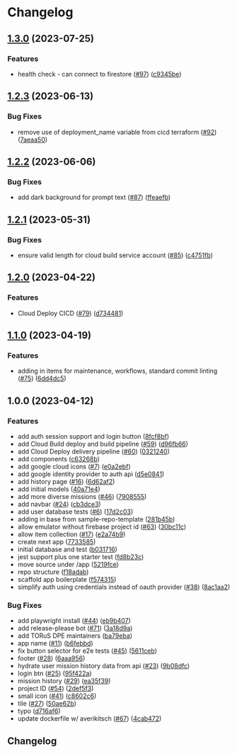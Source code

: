 # Changelog

## [1.3.0](https://github.com/GoogleCloudPlatform/developer-journey-app/compare/v1.2.3...v1.3.0) (2023-07-25)


### Features

* health check - can connect to firestore ([#97](https://github.com/GoogleCloudPlatform/developer-journey-app/issues/97)) ([c9345be](https://github.com/GoogleCloudPlatform/developer-journey-app/commit/c9345be61ae426f6d15f9727b0402cffb18314dc))

## [1.2.3](https://github.com/GoogleCloudPlatform/developer-journey-app/compare/v1.2.2...v1.2.3) (2023-06-13)


### Bug Fixes

* remove use of deployment_name variable from cicd terraform ([#92](https://github.com/GoogleCloudPlatform/developer-journey-app/issues/92)) ([7aeaa50](https://github.com/GoogleCloudPlatform/developer-journey-app/commit/7aeaa50e96f86135ec5539dcf2e846fd98a8224d))

## [1.2.2](https://github.com/GoogleCloudPlatform/developer-journey-app/compare/v1.2.1...v1.2.2) (2023-06-06)


### Bug Fixes

* add dark background for prompt text ([#87](https://github.com/GoogleCloudPlatform/developer-journey-app/issues/87)) ([ffeaefb](https://github.com/GoogleCloudPlatform/developer-journey-app/commit/ffeaefbfce60bc7cc90e248b3ed4a044fef0c4a0))

## [1.2.1](https://github.com/GoogleCloudPlatform/developer-journey-app/compare/v1.2.0...v1.2.1) (2023-05-31)


### Bug Fixes

* ensure valid length for cloud build service account ([#85](https://github.com/GoogleCloudPlatform/developer-journey-app/issues/85)) ([c4751fb](https://github.com/GoogleCloudPlatform/developer-journey-app/commit/c4751fbea20a80c68a461a08eaecab90c22b20a6))

## [1.2.0](https://github.com/GoogleCloudPlatform/developer-journey-app/compare/v1.1.0...v1.2.0) (2023-04-22)


### Features

* Cloud Deploy CICD  ([#79](https://github.com/GoogleCloudPlatform/developer-journey-app/issues/79)) ([d734481](https://github.com/GoogleCloudPlatform/developer-journey-app/commit/d734481c2943f2357ecf0074f2b6e87fa01d55af))

## [1.1.0](https://github.com/GoogleCloudPlatform/developer-journey-app/compare/v1.0.0...v1.1.0) (2023-04-19)


### Features

* adding in items for maintenance, workflows, standard commit linting ([#75](https://github.com/GoogleCloudPlatform/developer-journey-app/issues/75)) ([6dd4dc5](https://github.com/GoogleCloudPlatform/developer-journey-app/commit/6dd4dc5d56c850c9340fcb105fe16a65c7406275))

## 1.0.0 (2023-04-12)


### Features

* add auth session support and login button ([8fcf8bf](https://github.com/GoogleCloudPlatform/developer-journey-app/commit/8fcf8bf108f0aeaf0113828e69577070df27c7e9))
* add Cloud Build deploy and build pipeline ([#59](https://github.com/GoogleCloudPlatform/developer-journey-app/issues/59)) ([d96fb66](https://github.com/GoogleCloudPlatform/developer-journey-app/commit/d96fb66bdbb6134e8e7a9dc4753daf36e313f129))
* add Cloud Deploy delivery pipeline ([#60](https://github.com/GoogleCloudPlatform/developer-journey-app/issues/60)) ([0321240](https://github.com/GoogleCloudPlatform/developer-journey-app/commit/032124021c9ab78aeb9d7d2ccc0248c3c55ff72f))
* add components ([c63268b](https://github.com/GoogleCloudPlatform/developer-journey-app/commit/c63268b24c8f229a08d03ae9b0d89d46cdd0033c))
* add google cloud icons ([#7](https://github.com/GoogleCloudPlatform/developer-journey-app/issues/7)) ([e0a2ebf](https://github.com/GoogleCloudPlatform/developer-journey-app/commit/e0a2ebfa6e38e61ebd7976d7eb2bc65e959eed49))
* add google identity provider to auth api ([d5e0841](https://github.com/GoogleCloudPlatform/developer-journey-app/commit/d5e0841a66b591f9d3a20ba93174ed4e3cf837fc))
* add history page ([#16](https://github.com/GoogleCloudPlatform/developer-journey-app/issues/16)) ([6d62af2](https://github.com/GoogleCloudPlatform/developer-journey-app/commit/6d62af23afd1199f287d59f799bfb5ecfbc813f2))
* add initial models ([40a71e4](https://github.com/GoogleCloudPlatform/developer-journey-app/commit/40a71e4d2de32f2164322081b4d199e99c1665a6))
* add more diverse missions ([#46](https://github.com/GoogleCloudPlatform/developer-journey-app/issues/46)) ([7908555](https://github.com/GoogleCloudPlatform/developer-journey-app/commit/790855504274d9c1093e13b16f30f7245bbd8bba))
* add navbar ([#24](https://github.com/GoogleCloudPlatform/developer-journey-app/issues/24)) ([cb3dce3](https://github.com/GoogleCloudPlatform/developer-journey-app/commit/cb3dce35d32289616337ec5fcbed460d7d41208f))
* add user database tests ([#6](https://github.com/GoogleCloudPlatform/developer-journey-app/issues/6)) ([17d2c03](https://github.com/GoogleCloudPlatform/developer-journey-app/commit/17d2c031a9bb3c14a6dc3a585e66cafff7deeece))
* adding in base from sample-repo-template ([281b45b](https://github.com/GoogleCloudPlatform/developer-journey-app/commit/281b45b43bf199aed392789eeace814e2e9c47a4))
* allow emulator without firebase project id ([#63](https://github.com/GoogleCloudPlatform/developer-journey-app/issues/63)) ([30bc11c](https://github.com/GoogleCloudPlatform/developer-journey-app/commit/30bc11c3af660ac9a387a395bff8d129bbbc72af))
* allow item collection ([#17](https://github.com/GoogleCloudPlatform/developer-journey-app/issues/17)) ([e2a74b9](https://github.com/GoogleCloudPlatform/developer-journey-app/commit/e2a74b938d3bfdf5f4c070983a676a24f98adb6d))
* create next app ([7733585](https://github.com/GoogleCloudPlatform/developer-journey-app/commit/7733585c9c56df7e13b5dda34846bd731e8e8fc8))
* initial database and test ([b031716](https://github.com/GoogleCloudPlatform/developer-journey-app/commit/b031716cce4f8eaf3bca044c6163c33822ad61d3))
* jest support plus one starter test ([fd8b23c](https://github.com/GoogleCloudPlatform/developer-journey-app/commit/fd8b23c80fd1a1fb33e4ca061bb1a511b3a1701a))
* move source under /app ([5219fce](https://github.com/GoogleCloudPlatform/developer-journey-app/commit/5219fce51557fa489e63ecc2715ee1c9732e3f2d))
* repo structure ([f18adab](https://github.com/GoogleCloudPlatform/developer-journey-app/commit/f18adabeeb43af62f871a98359f8e1699a4f39d4))
* scaffold app boilerplate ([f574315](https://github.com/GoogleCloudPlatform/developer-journey-app/commit/f5743155ca5151d31ae7eef3226e7c190ee28ffb))
* simplify auth using credentials instead of oauth provider ([#38](https://github.com/GoogleCloudPlatform/developer-journey-app/issues/38)) ([8ac1aa2](https://github.com/GoogleCloudPlatform/developer-journey-app/commit/8ac1aa217b0fc5a46c5d606b7d7dfb1b792f034f))


### Bug Fixes

* add playwright install ([#44](https://github.com/GoogleCloudPlatform/developer-journey-app/issues/44)) ([eb9b407](https://github.com/GoogleCloudPlatform/developer-journey-app/commit/eb9b407213a35fb15017af935f56f3d0a840e7b1))
* add release-please bot ([#71](https://github.com/GoogleCloudPlatform/developer-journey-app/issues/71)) ([3a18d9a](https://github.com/GoogleCloudPlatform/developer-journey-app/commit/3a18d9ace96ff705910f06c071631fdc106fc67e))
* add TORuS DPE maintainers ([ba79eba](https://github.com/GoogleCloudPlatform/developer-journey-app/commit/ba79ebaf9672d1dbd87f33ae56540a931c8903a1))
* app name ([#11](https://github.com/GoogleCloudPlatform/developer-journey-app/issues/11)) ([b6febbd](https://github.com/GoogleCloudPlatform/developer-journey-app/commit/b6febbd43a7af51840b1cd32e3bb16843d65d011))
* fix button selector for e2e tests ([#45](https://github.com/GoogleCloudPlatform/developer-journey-app/issues/45)) ([5611ceb](https://github.com/GoogleCloudPlatform/developer-journey-app/commit/5611ceb99c6e88808162f373bda9eb96ad22bf1e))
* footer ([#28](https://github.com/GoogleCloudPlatform/developer-journey-app/issues/28)) ([6aaa956](https://github.com/GoogleCloudPlatform/developer-journey-app/commit/6aaa956e9d016702a77c3cbeef667b5103655a10))
* hydrate user mission history data from api ([#23](https://github.com/GoogleCloudPlatform/developer-journey-app/issues/23)) ([9b08dfc](https://github.com/GoogleCloudPlatform/developer-journey-app/commit/9b08dfc7e77067acfcd7171f445f7bcab21e3226))
* login btn ([#25](https://github.com/GoogleCloudPlatform/developer-journey-app/issues/25)) ([95f422a](https://github.com/GoogleCloudPlatform/developer-journey-app/commit/95f422ac7dc7182ea4ccf6d9e9c48515e63eabae))
* mission history ([#29](https://github.com/GoogleCloudPlatform/developer-journey-app/issues/29)) ([ea35f39](https://github.com/GoogleCloudPlatform/developer-journey-app/commit/ea35f39d929af3af1c5e1b14503b980280fe7f1e))
* project ID ([#54](https://github.com/GoogleCloudPlatform/developer-journey-app/issues/54)) ([2def5f3](https://github.com/GoogleCloudPlatform/developer-journey-app/commit/2def5f35d6d2baaa905f3f18fa8342ef153a8a58))
* small icon ([#41](https://github.com/GoogleCloudPlatform/developer-journey-app/issues/41)) ([c8602c6](https://github.com/GoogleCloudPlatform/developer-journey-app/commit/c8602c61d2367a4360a2d7f48f9aecd4ceb34b73))
* tile ([#27](https://github.com/GoogleCloudPlatform/developer-journey-app/issues/27)) ([50ae62b](https://github.com/GoogleCloudPlatform/developer-journey-app/commit/50ae62ba240299607f91bed4ac39a469f74ce5b7))
* typo ([d716af6](https://github.com/GoogleCloudPlatform/developer-journey-app/commit/d716af6597263643ef5ee08e103976ffa284f800))
* update dockerfile w/ averikitsch ([#67](https://github.com/GoogleCloudPlatform/developer-journey-app/issues/67)) ([4cab472](https://github.com/GoogleCloudPlatform/developer-journey-app/commit/4cab472577e039765072292c3c0d9e57819f5274))

## Changelog
